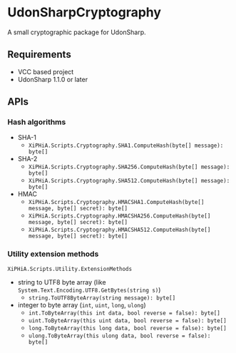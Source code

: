 # UdonSharpCryptography

A small cryptographic package for UdonSharp.

## Requirements

* VCC based project
* UdonSharp 1.1.0 or later

## APIs

### Hash algorithms

* SHA-1
  * `XiPHiA.Scripts.Cryptography.SHA1.ComputeHash(byte[] message): byte[]`
* SHA-2
  * `XiPHiA.Scripts.Cryptography.SHA256.ComputeHash(byte[] message): byte[]`
  * `XiPHiA.Scripts.Cryptography.SHA512.ComputeHash(byte[] message): byte[]`
* HMAC
  * `XiPHiA.Scripts.Cryptography.HMACSHA1.ComputeHash(byte[] message, byte[] secret): byte[]`
  * `XiPHiA.Scripts.Cryptography.HMACSHA256.ComputeHash(byte[] message, byte[] secret): byte[]`
  * `XiPHiA.Scripts.Cryptography.HMACSHA512.ComputeHash(byte[] message, byte[] secret): byte[]`

### Utility extension methods

`XiPHiA.Scripts.Utility.ExtensionMethods`

* string to UTF8 byte array (like `System.Text.Encoding.UTF8.GetBytes(string s)`)
  * `string.ToUTF8ByteArray(string message): byte[]`
* integer to byte array (`int`, `uint`, `long`, `ulong`)
  * `int.ToByteArray(this int data, bool reverse = false): byte[]`
  * `uint.ToByteArray(this uint data, bool reverse = false): byte[]`
  * `long.ToByteArray(this long data, bool reverse = false): byte[]`
  * `ulong.ToByteArray(this ulong data, bool reverse = false): byte[]`

